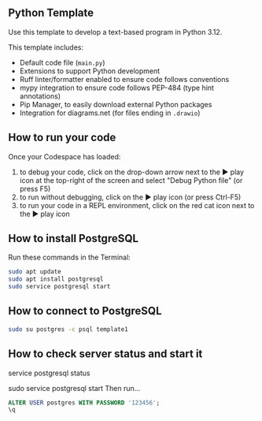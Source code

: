 ## Python Template

Use this template to develop a text-based program in Python 3.12.

This template includes:

- Default code file (`main.py`)
- Extensions to support Python development
- Ruff linter/formatter enabled to ensure code follows conventions
- mypy integration to ensure code follows PEP-484 (type hint annotations)
- Pip Manager, to easily download external Python packages
- Integration for diagrams.net (for files ending in `.drawio`)

## How to run your code

Once your Codespace has loaded:

1. to debug your code, click on the drop-down arrow next to the ▶️ play icon at the top-right of the screen and select "Debug Python file" (or press F5)
2. to run without debugging, click on the ▶️ play icon (or press Ctrl-F5)
3. to run your code in a REPL environment, click on the red cat icon next to the ▶️ play icon

## How to install PostgreSQL

Run these commands in the Terminal:

```bash
sudo apt update
sudo apt install postgresql
sudo service postgresql start
```

## How to connect to PostgreSQL

```bash
sudo su postgres -c psql template1
```

## How to check server status and start it 

service postgresql status

sudo service postgresql start
Then run...

```sql
ALTER USER postgres WITH PASSWORD '123456';
\q
```
